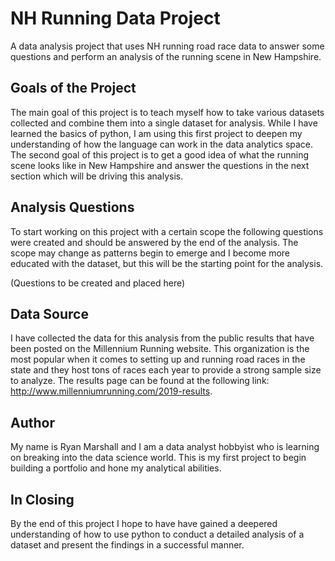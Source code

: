 # NH Running Data Project
  A data analysis project that uses NH running road race data to answer some questions and perform an analysis of the running scene in New Hampshire.

## Goals of the Project
  The main goal of this project is to teach myself how to take various datasets collected and combine them into a single dataset for analysis. While I have learned the basics of python, I am using this first project to deepen my understanding of how the language can work in the data analytics space. 
  The second goal of this project is to get a good idea of what the running scene looks like in New Hampshire and answer the questions in the next section which will be driving this analysis.
  
## Analysis Questions
  To start working on this project with a certain scope the following questions were created and should be answered by the end of the analysis. The scope may change as patterns begin to emerge and I become more educated with the dataset, but this will be the starting point for the analysis.
  
  (Questions to be created and placed here)
  
## Data Source
  I have collected the data for this analysis from the public results that have been posted on the Millennium Running website. This organization is the most popular when it comes to setting up and running road races in the state and they host tons of races each year to provide a strong sample size to analyze. The results page can be found at the following link: http://www.millenniumrunning.com/2019-results.

## Author
  My name is Ryan Marshall and I am a data analyst hobbyist who is learning on breaking into the data science world. This is my first project to begin building a portfolio and hone my analytical abilities.
  
## In Closing
  By the end of this project I hope to have have gained a deepered understanding of how to use python to conduct a detailed analysis of a dataset and present the findings in a successful manner.
